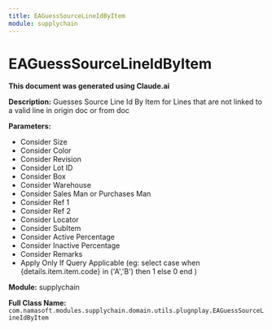 ```yaml
---
title: EAGuessSourceLineIdByItem
module: supplychain
---
```



<div class='entity-flows'>

# EAGuessSourceLineIdByItem

**This document was generated using Claude.ai**

**Description:** Guesses Source Line Id By Item for Lines that are not linked to a valid line in origin doc or from doc

**Parameters:**
- Consider Size
- Consider Color
- Consider Revision
- Consider Lot ID
- Consider Box
- Consider Warehouse
- Consider Sales Man or Purchases Man
- Consider Ref 1
- Consider Ref 2
- Consider Locator
- Consider SubItem
- Consider Active Percentage
- Consider Inactive Percentage
- Consider Remarks
- Apply Only If Query Applicable (eg: select case when {details.item.item.code} in ('A','B') then 1 else 0 end )

**Module:** supplychain

**Full Class Name:** `com.namasoft.modules.supplychain.domain.utils.plugnplay.EAGuessSourceLineIdByItem`


</div>

